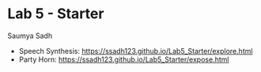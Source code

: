 # Lab 5 - Starter
Saumya Sadh

- Speech Synthesis: https://ssadh123.github.io/Lab5_Starter/explore.html
- Party Horn: https://ssadh123.github.io/Lab5_Starter/expose.html


